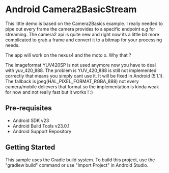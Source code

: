 
Android Camera2BasicStream
===================================

This little demo is based on the Camera2Basics example. I really needed to pipe out every frame the 
camera provides to a specific endpoint e.g for streaming. The camera2 api is quite new and right now
its a little bit more complicated to grab a frame and convert it to a bitmap for your processing needs.

The app will work on the nexus4 and the moto x. Why that ?

The imageformat YUV420SP is not used anymore now you have to deal with yuv_420_888. The problem is YUV_420_888 is still not implemented correctly that means you simply cant use it. It will be fixed in Android (5.1.1). The fallback is jpeg(HAL_PIXEL_FORMAT_RGBA_888) not every camera/mobile delievers that format so the implementation is kinda weak for now and not really fast but it works ! :) 


Pre-requisites
--------------

- Android SDK v23
- Android Build Tools v23.0.1
- Android Support Repository

Getting Started
---------------

This sample uses the Gradle build system. To build this project, use the
"gradlew build" command or use "Import Project" in Android Studio.
